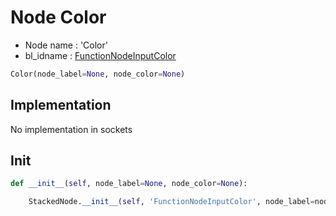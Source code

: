 # Node Color

- Node name : 'Color'
- bl_idname : [FunctionNodeInputColor](https://docs.blender.org/api/current/bpy.types.{bl_idname}.html)


``` python
Color(node_label=None, node_color=None)
```
## Implementation

No implementation in sockets

## Init

``` python
def __init__(self, node_label=None, node_color=None):

    StackedNode.__init__(self, 'FunctionNodeInputColor', node_label=node_label, node_color=node_color)
```
